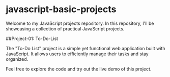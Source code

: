 # javascript-basic-projects
Welcome to my JavaScript projects repository. In this repository, I'll be showcasing a collection of practical JavaScript projects.

##Project-01: To-Do-List

The "To-Do List" project is a simple yet functional web application built with JavaScript. It allows users to efficiently manage their tasks and stay organized.

Feel free to explore the code and try out the live demo of this project.
